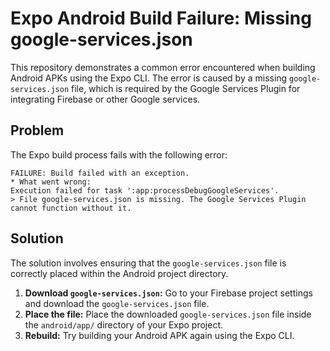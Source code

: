 # Expo Android Build Failure: Missing google-services.json

This repository demonstrates a common error encountered when building Android APKs using the Expo CLI. The error is caused by a missing `google-services.json` file, which is required by the Google Services Plugin for integrating Firebase or other Google services.

## Problem

The Expo build process fails with the following error:

```
FAILURE: Build failed with an exception.
* What went wrong: 
Execution failed for task ':app:processDebugGoogleServices'.
> File google-services.json is missing. The Google Services Plugin cannot function without it.
```

## Solution

The solution involves ensuring that the `google-services.json` file is correctly placed within the Android project directory.

1.  **Download `google-services.json`:**  Go to your Firebase project settings and download the `google-services.json` file.
2.  **Place the file:** Place the downloaded `google-services.json` file inside the `android/app/` directory of your Expo project.
3.  **Rebuild:** Try building your Android APK again using the Expo CLI.